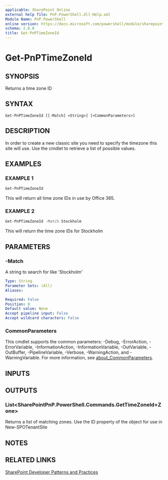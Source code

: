```yaml
---
applicable: SharePoint Online
external help file: PnP.PowerShell.dll-Help.xml
Module Name: PnP.PowerShell
online version: https://docs.microsoft.com/powershell/module/sharepoint-pnp/get-pnptimezoneid
schema: 2.0.0
title: Get-PnPTimeZoneId
---
```


# Get-PnPTimeZoneId

## SYNOPSIS
Returns a time zone ID

## SYNTAX

```
Get-PnPTimeZoneId [[-Match] <String>] [<CommonParameters>]
```

## DESCRIPTION
In order to create a new classic site you need to specify the timezone this site will use. Use the cmdlet to retrieve a list of possible values.

## EXAMPLES

### EXAMPLE 1
```powershell
Get-PnPTimeZoneId
```

This will return all time zone IDs in use by Office 365.

### EXAMPLE 2
```powershell
Get-PnPTimeZoneId -Match Stockholm
```

This will return the time zone IDs for Stockholm

## PARAMETERS

### -Match
A string to search for like 'Stockholm'

```yaml
Type: String
Parameter Sets: (All)
Aliases:

Required: False
Position: 0
Default value: None
Accept pipeline input: False
Accept wildcard characters: False
```

### CommonParameters
This cmdlet supports the common parameters: -Debug, -ErrorAction, -ErrorVariable, -InformationAction, -InformationVariable, -OutVariable, -OutBuffer, -PipelineVariable, -Verbose, -WarningAction, and -WarningVariable. For more information, see [about_CommonParameters](http://go.microsoft.com/fwlink/?LinkID=113216).

## INPUTS

## OUTPUTS

### List<SharePointPnP.PowerShell.Commands.GetTimeZoneId+Zone>

Returns a list of matching zones. Use the ID property of the object for use in New-SPOTenantSite

## NOTES

## RELATED LINKS

[SharePoint Developer Patterns and Practices](https://aka.ms/sppnp)